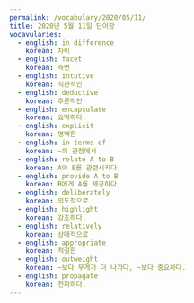 ```yaml
---
permalink: /vocabulary/2020/05/11/
title: 2020년 5월 11일 단어장
vocavularies:
  - english: in difference
    korean: 차이
  - english: facet
    korean: 측면
  - english: intutive
    korean: 직관적인
  - english: deductive
    korean: 추론적인
  - english: encapsulate
    korean: 요약하다.
  - english: explicit
    korean: 명백한
  - english: in terms of
    korean: ~의 관점에서
  - english: relate A to B
    korean: A와 B를 관련시키다.
  - english: provide A to B
    korean: B에게 A를 제공하다.
  - english: deliberately
    korean: 의도적으로
  - english: highlight
    korean: 강조하다.
  - english: relatively
    korean: 상대적으로
  - english: appropriate
    korean: 적절한
  - english: outweight
    korean: ~보다 무게가 더 나가다, ~보다 중요하다.
  - english: propagate
    korean: 전파하다.
---
```


